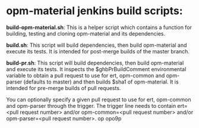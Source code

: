 # opm-material jenkins build scripts:

**build-opm-material.sh**:
This is a helper script which contains a function for building,
testing and cloning opm-material and its dependencies.

**build.sh**:
This script will build dependencies, then build opm-material and execute its tests.
It is intended for post-merge builds of the master branch.

**build-pr.sh**:
This script will build dependencies, then build opm-material and execute its tests.
It inspects the $ghbPrBuildComment environmental variable to obtain a pull request
to use for ert, opm-common and opm-parser (defaults to master)
and then builds $sha1 of opm-material. It is intended for pre-merge builds of pull requests.

You can optionally specify a given pull request to use for ert, opm-common
and opm-parser through the trigger. The trigger line needs to contain
ert=&lt;pull request number&gt; and/or opm-common=&lt;pull request number&gt;
and/or opm-parser=&lt;pull request number&gt;. op opo9p
